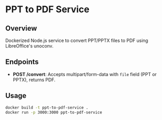 # PPT to PDF Service

## Overview
Dockerized Node.js service to convert PPT/PPTX files to PDF using LibreOffice's unoconv.

## Endpoints
- **POST /convert**: Accepts multipart/form-data with `file` field (PPT or PPTX), returns PDF.

## Usage
```bash
docker build -t ppt-to-pdf-service .
docker run -p 3000:3000 ppt-to-pdf-service
